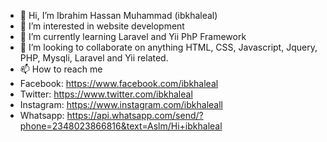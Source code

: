 - 👋 Hi, I’m Ibrahim Hassan Muhammad (ibkhaleal)
- 👀 I’m interested in website development
- 🌱 I’m currently learning Laravel and Yii PhP Framework
- 💞️ I’m looking to collaborate on anything HTML, CSS, Javascript, Jquery, PHP, Mysqli, Laravel and Yii related.
- 📫 How to reach me 
- Facebook: https://www.facebook.com/ibkhaleal
- Twitter: https://www.twitter.com/ibkhaleal 
- Instagram: https://www.instagram.com/ibkhaleall
- Whatsapp: https://api.whatsapp.com/send/?phone=2348023866816&text=Aslm/Hi+ibkhaleal

<!--- ibkhaleal/ibkhaleal is a ✨ special  repository because its `README.md` (this file) appears on your GitHub profile.
You can click the Preview link to take a look at your changes --->
